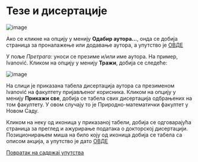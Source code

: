 # Тезе и дисертaције
 
 ![image](https://user-images.githubusercontent.com/29538544/174431963-c530bc65-36b5-4c1c-900a-73b59df075b5.png)

Ако се кликне на опцију у менију **Одабир аутора...**, онда се добија страница за проналажење или додавање аутора, а упутство је [ОВДЕ](autori/odabirAutora.md)

У поље *Претрага:* уноси се презиме и/или име аутора. На пример, Ivanović. Кликом на опцију у менију **Тражи**, добија се следеће: 

![image](https://user-images.githubusercontent.com/29538544/174432198-140f7d9a-cf81-4ea2-918b-71e6cd3d1306.png)
  
На слици је приказана табела дисертација аутора са презименом Ivanović на факултету пријављеног корисника. Кликом на опцију у менију **Прикажи све**, добија се табела свих дисертација одбрањених на том факултету. У овом случају то је Природно-математички факултет у Новом Саду. 

Кликом на неку од иконица у приказаној табели, добија се одговарајућа страница за преглед и ажурирање података о докторској дисертацији. Позиционирањем миша на било коју од иконица добија се табела са описом акција, а упутство је дато [ОВДЕ](autori/pregledAzuriranjePodataka.md) 

[Повратак на садржај упутства](../uputstvoDigitalnaDisertacija.md#садржај)


